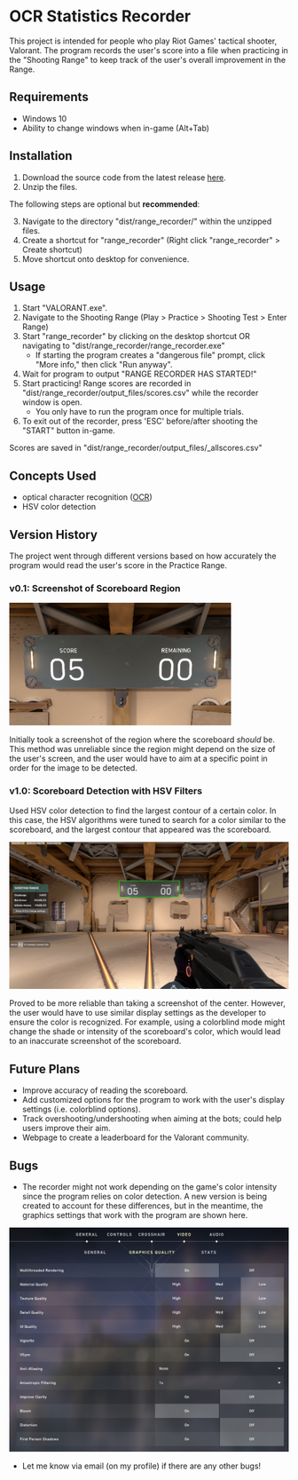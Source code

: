 
# OCR Statistics Recorder
This project is intended for people who play Riot Games' tactical shooter, Valorant. The program records the user's score into a file when practicing in the "Shooting Range" to keep track of the user's overall improvement in the Range.

## Requirements
* Windows 10
* Ability to change windows when in-game (Alt+Tab)

## Installation
1. Download the source code from the latest release [here](https://github.com/vincentvilo/ocr-stats-recorder/releases/tag/v1.1).
2. Unzip the files.

The following steps are optional but **recommended**: 

3. Navigate to the directory "dist/range_recorder/" within the unzipped files.
4. Create a shortcut for "range_recorder" (Right click "range_recorder" > Create shortcut) 
5. Move shortcut onto desktop for convenience.

## Usage
1. Start "VALORANT.exe".
2. Navigate to the Shooting Range (Play > Practice > Shooting Test > Enter Range)
3. Start "range_recorder" by clicking on the desktop shortcut OR navigating to "dist/range_recorder/range_recorder.exe"
    * If starting the program creates a "dangerous file" prompt, click "More info," then click "Run anyway".
4. Wait for program to output "RANGE RECORDER HAS STARTED!"
5. Start practicing! Range scores are recorded in "dist/range_recorder/output_files/scores.csv" while the recorder window is open.
    * You only have to run the program once for multiple trials.
6. To exit out of the recorder, press 'ESC' before/after shooting the "START" button in-game.

Scores are saved in "dist/range_recorder/output_files/_allscores.csv"

## Concepts Used
* optical character recognition ([OCR](https://en.wikipedia.org/wiki/Optical_character_recognition))
* HSV color detection
## Version History
The project went through different versions based on how accurately the program would read the user's score in the Practice Range.
### v0.1: Screenshot of Scoreboard Region

![Screenshot of Scoreboard](images/scoreboard.png)

Initially took a screenshot of the region where the scoreboard _should_ be. This method was unreliable since the region might depend on the size of the user's screen, and the user would have to aim at a specific point in order for the image to be detected.
### v1.0: Scoreboard Detection with HSV Filters

Used HSV color detection to find the largest contour of a certain color. In this case, the HSV algorithms were tuned to search for a color similar to the scoreboard, and the largest contour that appeared was the scoreboard. 

![Scoreboard with HSV](images/hsv_color_detection_example.PNG)

Proved to be more reliable than taking a screenshot of the center. However, the user would have to use similar display settings as the developer to ensure the color is recognized. For example, using a colorblind mode might change the shade or intensity of the scoreboard's color, which would lead to an inaccurate screenshot of the scoreboard.
## Future Plans
* Improve accuracy of reading the scoreboard. 
* Add customized options for the program to work with the user's display settings (i.e. colorblind options).
* Track overshooting/undershooting when aiming at the bots; could help users improve their aim.
* Webpage to create a leaderboard for the Valorant community.

## Bugs
* The recorder might not work depending on the game's color intensity since the program relies on color detection. A new version is being created to account for these differences, but in the meantime, the graphics settings that work with the program are shown here. 

![Graphics settings](images/display_settings.PNG)

* Let me know via email (on my profile) if there are any other bugs!




